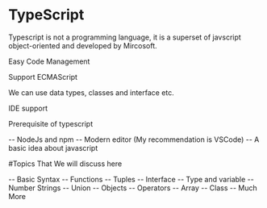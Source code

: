# TypeScript

Typescript is not a programming language, it is a superset of javscript object-oriented and developed by Mircosoft.

Easy Code Management

Support ECMAScript

We can use data types, classes and interface etc.

IDE support

Prerequisite of typescript

-- NodeJs and npm
-- Modern editor (My recommendation is VSCode)
-- A basic idea about javascript

#Topics That We will discuss here

-- Basic Syntax
-- Functions
-- Tuples
-- Interface
-- Type and variable
-- Number Strings
-- Union 
-- Objects
-- Operators 
-- Array 
-- Class 
-- Much More


